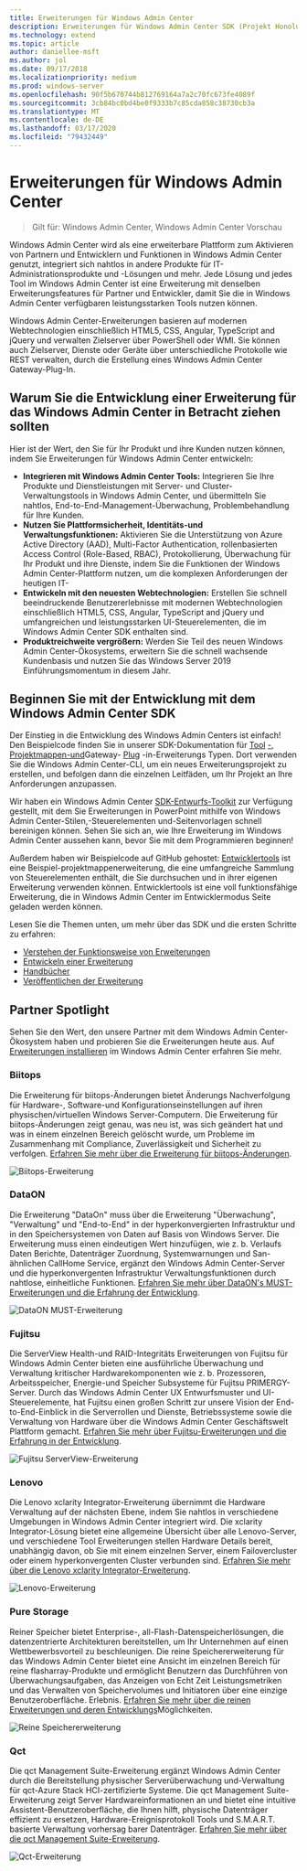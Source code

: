 ```yaml
---
title: Erweiterungen für Windows Admin Center
description: Erweiterungen für Windows Admin Center SDK (Projekt Honolulu)
ms.technology: extend
ms.topic: article
author: daniellee-msft
ms.author: jol
ms.date: 09/17/2018
ms.localizationpriority: medium
ms.prod: windows-server
ms.openlocfilehash: 90f5b670744b812769164a7a2c70fc673fe4089f
ms.sourcegitcommit: 3cb84bc0bd4be0f9333b7c85cda858c38730cb3a
ms.translationtype: MT
ms.contentlocale: de-DE
ms.lasthandoff: 03/17/2020
ms.locfileid: "79432449"
---
```

# <a name="extensions-for-windows-admin-center"></a>Erweiterungen für Windows Admin Center

>Gilt für: Windows Admin Center, Windows Admin Center Vorschau

Windows Admin Center wird als eine erweiterbare Plattform zum Aktivieren von Partnern und Entwicklern und Funktionen in Windows Admin Center genutzt, integriert sich nahtlos in andere Produkte für IT-Administrationsprodukte und -Lösungen und mehr. Jede Lösung und jedes Tool im Windows Admin Center ist eine Erweiterung mit denselben Erweiterungsfeatures für Partner und Entwickler, damit Sie die in Windows Admin Center verfügbaren leistungsstarken Tools nutzen können.

Windows Admin Center-Erweiterungen basieren auf modernen Webtechnologien einschließlich HTML5, CSS, Angular, TypeScript and jQuery und verwalten Zielserver über PowerShell oder WMI. Sie können auch Zielserver, Dienste oder Geräte über unterschiedliche Protokolle wie REST verwalten, durch die Erstellung eines Windows Admin Center Gateway-Plug-In.

## <a name="why-you-should-consider-developing-an-extension-for-windows-admin-center"></a>Warum Sie die Entwicklung einer Erweiterung für das Windows Admin Center in Betracht ziehen sollten

Hier ist der Wert, den Sie für Ihr Produkt und ihre Kunden nutzen können, indem Sie Erweiterungen für Windows Admin Center entwickeln:

- **Integrieren mit Windows Admin Center Tools:** Integrieren Sie Ihre Produkte und Dienstleistungen mit Server- und Cluster-Verwaltungstools in Windows Admin Center, und übermitteln Sie nahtlos, End-to-End-Management-Überwachung, Problembehandlung für Ihre Kunden.
- **Nutzen Sie Plattformsicherheit, Identitäts-und Verwaltungsfunktionen:** Aktivieren Sie die Unterstützung von Azure Active Directory (AAD), Multi-Factor Authentication, rollenbasierten Access Control (Role-Based, RBAC), Protokollierung, Überwachung für Ihr Produkt und ihre Dienste, indem Sie die Funktionen der Windows Admin Center-Plattform nutzen, um die komplexen Anforderungen der heutigen IT-
- **Entwickeln mit den neuesten Webtechnologien:** Erstellen Sie schnell beeindruckende Benutzererlebnisse mit modernen Webtechnologien einschließlich HTML5, CSS, Angular, TypeScript and jQuery und umfangreichen und leistungsstarken UI-Steuerelementen, die im Windows Admin Center SDK enthalten sind.
- **Produktreichweite vergrößern:** Werden Sie Teil des neuen Windows Admin Center-Ökosystems, erweitern Sie die schnell wachsende Kundenbasis und nutzen Sie das Windows Server 2019 Einführungsmomentum in diesem Jahr.

## <a name="start-developing-with-the-windows-admin-center-sdk"></a>Beginnen Sie mit der Entwicklung mit dem Windows Admin Center SDK

Der Einstieg in die Entwicklung des Windows Admin Centers ist einfach!  Den Beispielcode finden Sie in unserer SDK-Dokumentation für [Tool](develop-tool.md) [-, Projektmappen-und](develop-solution.md)Gateway- [Plug](develop-gateway-plugin.md) -in-Erweiterungs Typen. Dort verwenden Sie die Windows Admin Center-CLI, um ein neues Erweiterungsprojekt zu erstellen, und befolgen dann die einzelnen Leitfäden, um Ihr Projekt an Ihre Anforderungen anzupassen.

Wir haben ein Windows Admin Center [SDK-Entwurfs-Toolkit](https://github.com/Microsoft/windows-admin-center-sdk/blob/master/WindowsAdminCenterDesignToolkit.zip) zur Verfügung gestellt, mit dem Sie Erweiterungen in PowerPoint mithilfe von Windows Admin Center-Stilen,-Steuerelementen und-Seitenvorlagen schnell bereinigen können. Sehen Sie sich an, wie Ihre Erweiterung im Windows Admin Center aussehen kann, bevor Sie mit dem Programmieren beginnen!

Außerdem haben wir Beispielcode auf GitHub gehostet: [Entwicklertools](https://aka.ms/wacsdk) ist eine Beispiel-projektmappenerweiterung, die eine umfangreiche Sammlung von Steuerelementen enthält, die Sie durchsuchen und in ihrer eigenen Erweiterung verwenden können. Entwicklertools ist eine voll funktionsfähige Erweiterung, die in Windows Admin Center im Entwicklermodus Seite geladen werden können.

Lesen Sie die Themen unten, um mehr über das SDK und die ersten Schritte zu erfahren:

- [Verstehen der Funktionsweise von Erweiterungen](understand-extensions.md)
- [Entwickeln einer Erweiterung](developing-extensions.md)
- [Handbücher](guides.md)
- [Veröffentlichen der Erweiterung](publish-extensions.md)

## <a name="partner-spotlight"></a>Partner Spotlight

Sehen Sie den Wert, den unsere Partner mit dem Windows Admin Center-Ökosystem haben und probieren Sie die Erweiterungen heute aus. Auf [Erweiterungen installieren](../configure/using-extensions.md) im Windows Admin Center erfahren Sie mehr.

### <a name="biitops"></a>Biitops
Die Erweiterung für biitops-Änderungen bietet Änderungs Nachverfolgung für Hardware-, Software-und Konfigurationseinstellungen auf ihren physischen/virtuellen Windows Server-Computern. Die Erweiterung für biitops-Änderungen zeigt genau, was neu ist, was sich geändert hat und was in einem einzelnen Bereich gelöscht wurde, um Probleme im Zusammenhang mit Compliance, Zuverlässigkeit und Sicherheit zu verfolgen. [Erfahren Sie mehr über die Erweiterung für biitops-Änderungen](case-studies/biitops.md).

![Biitops-Erweiterung](../media/extensibility-overview/biitops-1.png)

### <a name="dataon"></a>DataON

Die Erweiterung "DataOn" muss über die Erweiterung "Überwachung", "Verwaltung" und "End-to-End" in der hyperkonvergierten Infrastruktur und in den Speichersystemen von Daten auf Basis von Windows Server. Die Erweiterung muss einen eindeutigen Wert hinzufügen, wie z. b. Verlaufs Daten Berichte, Datenträger Zuordnung, Systemwarnungen und San-ähnlichen CallHome Service, ergänzt den Windows Admin Center-Server und die hyperkonvergenten Infrastruktur Verwaltungsfunktionen durch nahtlose, einheitliche Funktionen. [Erfahren Sie mehr über DataON's MUST-Erweiterungen und die Erfahrung der Entwicklung](case-studies/dataon.md).

![DataON MUST-Erweiterung](../media/extensibility-overview/dataon-must-extension.png)

### <a name="fujitsu"></a>Fujitsu

Die ServerView Health-und RAID-Integritäts Erweiterungen von Fujitsu für Windows Admin Center bieten eine ausführliche Überwachung und Verwaltung kritischer Hardwarekomponenten wie z. b. Prozessoren, Arbeitsspeicher, Energie-und Speicher Subsysteme für Fujitsu PRIMERGY-Server. Durch das Windows Admin Center UX Entwurfsmuster und UI-Steuerelemente, hat Fujitsu einen großen Schritt zur unsere Vision der End-to-End-Einblick in die Serverrollen und Dienste, Betriebssysteme sowie die Verwaltung von Hardware über die Windows Admin Center Geschäftswelt Plattform gemacht. [Erfahren Sie mehr über Fujitsu-Erweiterungen und die Erfahrung in der Entwicklung](case-studies/fujitsu.md).

![Fujitsu ServerView-Erweiterung](../media/extensibility-overview/fujitsu-serverview-extension.png)

### <a name="lenovo"></a>Lenovo

Die Lenovo xclarity Integrator-Erweiterung übernimmt die Hardware Verwaltung auf der nächsten Ebene, indem Sie nahtlos in verschiedene Umgebungen in Windows Admin Center integriert wird. Die xclarity Integrator-Lösung bietet eine allgemeine Übersicht über alle Lenovo-Server, und verschiedene Tool Erweiterungen stellen Hardware Details bereit, unabhängig davon, ob Sie mit einem einzelnen Server, einem Failovercluster oder einem hyperkonvergenten Cluster verbunden sind. [Erfahren Sie mehr über die Lenovo xclarity Integrator-Erweiterung](case-studies/lenovo.md).

![Lenovo-Erweiterung](../media/extensibility-overview/lenovo-extension.png)

### <a name="pure-storage"></a>Pure Storage

Reiner Speicher bietet Enterprise-, all-Flash-Datenspeicherlösungen, die datenzentrierte Architekturen bereitstellen, um Ihr Unternehmen auf einen Wettbewerbsvorteil zu beschleunigen. Die reine Speichererweiterung für das Windows Admin Center bietet eine Ansicht im einzelnen Bereich für reine flasharray-Produkte und ermöglicht Benutzern das Durchführen von Überwachungsaufgaben, das Anzeigen von Echt Zeit Leistungsmetriken und das Verwalten von Speichervolumes und Initiatoren über eine einzige Benutzeroberfläche. Erlebnis. [Erfahren Sie mehr über die reinen Erweiterungen und deren Entwicklungs](case-studies/purestorage.md)Möglichkeiten.

![Reine Speichererweiterung](../media/extensibility-overview/purestorage-extension.png)

### <a name="qct"></a>Qct

Die qct Management Suite-Erweiterung ergänzt Windows Admin Center durch die Bereitstellung physischer Serverüberwachung und-Verwaltung für qct-Azure Stack HCI-zertifizierte Systeme. Die qct Management Suite-Erweiterung zeigt Server Hardwareinformationen an und bietet eine intuitive Assistent-Benutzeroberfläche, die Ihnen hilft, physische Datenträger effizient zu ersetzen, Hardware-Ereignisprotokoll Tools und S.M.A.R.T. basierte Verwaltung vorhersag barer Datenträger. [Erfahren Sie mehr über die qct Management Suite-Erweiterung](case-studies/qct.md).

![Qct-Erweiterung](../media/extensibility-overview/qct-extension.png)